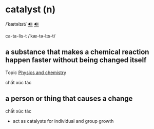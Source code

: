 # catalyst (n)

/ˈkætəlɪst/ [🔊](https://www.oxfordlearnersdictionaries.com/media/english/uk_pron/c/cat/catal/catalyst__gb_4.mp3) [🔊](https://www.oxfordlearnersdictionaries.com/media/english/us_pron/c/cat/catal/catalyst__us_1.mp3)

ca-ta-lis-t /ˈkæ-tə-lɪs-t/

## a substance that makes a chemical reaction happen faster without being changed itself

Topic [Physics and chemistry](../topics/physics-and-chemistry.md#physics--chemistry)

chất xúc tác

## a person or thing that causes a change

chất xúc tác

- act as catalysts for individual and group growth
